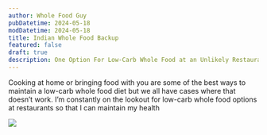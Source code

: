 ```yaml
---
author: Whole Food Guy
pubDatetime: 2024-05-18
modDatetime: 2024-05-18
title: Indian Whole Food Backup
featured: false
draft: true
description: One Option For Low-Carb Whole Food at an Unlikely Restaurant
---
```

Cooking at home or bringing food with you are some of the best ways to maintain a low-carb whole food diet but we all have cases where that doesn’t work. I’m constantly on the lookout for low-carb whole food options at restaurants so that I can maintain my health

![](//assets/Chicken%20Tikka%20Masala%20.jpeg)